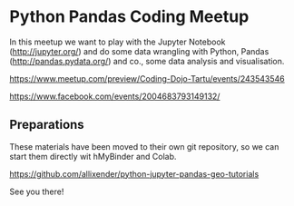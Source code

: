 # Python Pandas Coding Meetup

In this meetup we want to play with the 
Jupyter Notebook (http://jupyter.org/) and do some data 
wrangling with Python, Pandas (http://pandas.pydata.org/) and co.,
some data analysis and visualisation.

https://www.meetup.com/preview/Coding-Dojo-Tartu/events/243543546

https://www.facebook.com/events/2004683793149132/

## Preparations

These materials have been moved to their own git repository, so we can start them directly wit hMyBinder and Colab.

https://github.com/allixender/python-jupyter-pandas-geo-tutorials

See you there!
